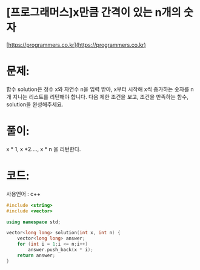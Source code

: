 # [프로그래머스]x만큼 간격이 있는 n개의 숫자

[https://programmers.co.kr](https://programmers.co.kr)

# 문제:

함수 solution은 정수 x와 자연수 n을 입력 받아, x부터 시작해 x씩 증가하는 숫자를 n개 지니는 리스트를 리턴해야 합니다. 다음 제한 조건을 보고, 조건을 만족하는 함수, solution을 완성해주세요.



# 풀이:

x * 1, x *2...., x * n 을 리턴한다.



# **코드:**

사용언어 : c++
```c++
#include <string>
#include <vector>

using namespace std;

vector<long long> solution(int x, int n) {
    vector<long long> answer;
	for (int i = 1;i <= n;i++)
        answer.push_back(x * i);
    return answer;
}
```

